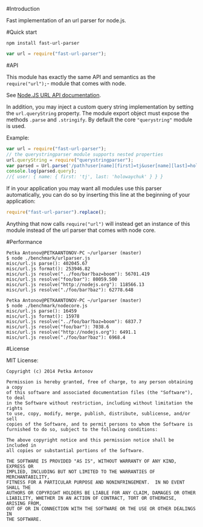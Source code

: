 #Introduction

Fast implementation of an url parser for node.js.

#Quick start

    npm install fast-url-parser

```js
var url = require("fast-url-parser");
```

#API

This module has exactly the same API and semantics as the `require("url");`- module that comes with node.

See [Node.JS URL API documentation](http://nodejs.org/docs/latest/api/url.html).

In addition, you may inject a custom query string implementation by setting the `url.queryString` property. The module export object must expose the methods `.parse` and `.stringify`. By default the core `"querystring"` module is used.

Example:

```js
var url = require("fast-url-parser");
// the querystringparser module supports nested properties
url.queryString = require("querystringparser");
var parsed = Url.parse('/path?user[name][first]=tj&user[name][last]=holowaychuk', true);
console.log(parsed.query);
//{ user: { name: { first: 'tj', last: 'holowaychuk' } } }
```

If in your application you may want all modules use this parser automatically, you can do so by inserting this line at the beginning of your application:

```js
require("fast-url-parser").replace();
```

Anything that now calls `require("url")` will instead get an instance of this module instead of the url parser that comes with node core.

#Performance

    Petka Antonov@PETKAANTONOV-PC ~/urlparser (master)
    $ node ./benchmark/urlparser.js
    misc/url.js parse(): 402045.67
    misc/url.js format(): 253946.82
    misc/url.js resolve("../foo/bar?baz=boom"): 56701.419
    misc/url.js resolve("foo/bar"): 80059.500
    misc/url.js resolve("http://nodejs.org"): 118566.13
    misc/url.js resolve("./foo/bar?baz"): 62778.648

    Petka Antonov@PETKAANTONOV-PC ~/urlparser (master)
    $ node ./benchmark/nodecore.js
    misc/url.js parse(): 16459
    misc/url.js format(): 15978
    misc/url.js resolve("../foo/bar?baz=boom"): 6837.7
    misc/url.js resolve("foo/bar"): 7038.6
    misc/url.js resolve("http://nodejs.org"): 6491.1
    misc/url.js resolve("./foo/bar?baz"): 6968.4

#License

MIT License:

    Copyright (c) 2014 Petka Antonov

    Permission is hereby granted, free of charge, to any person obtaining a copy
    of this software and associated documentation files (the "Software"), to deal
    in the Software without restriction, including without limitation the rights
    to use, copy, modify, merge, publish, distribute, sublicense, and/or sell
    copies of the Software, and to permit persons to whom the Software is
    furnished to do so, subject to the following conditions:

    The above copyright notice and this permission notice shall be included in
    all copies or substantial portions of the Software.

    THE SOFTWARE IS PROVIDED "AS IS", WITHOUT WARRANTY OF ANY KIND, EXPRESS OR
    IMPLIED, INCLUDING BUT NOT LIMITED TO THE WARRANTIES OF MERCHANTABILITY,
    FITNESS FOR A PARTICULAR PURPOSE AND NONINFRINGEMENT.  IN NO EVENT SHALL THE
    AUTHORS OR COPYRIGHT HOLDERS BE LIABLE FOR ANY CLAIM, DAMAGES OR OTHER
    LIABILITY, WHETHER IN AN ACTION OF CONTRACT, TORT OR OTHERWISE, ARISING FROM,
    OUT OF OR IN CONNECTION WITH THE SOFTWARE OR THE USE OR OTHER DEALINGS IN
    THE SOFTWARE.
